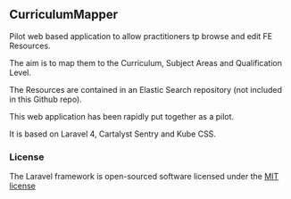 ## CurriculumMapper

Pilot web based application to allow practitioners tp browse and edit FE Resources.

The aim is to map them to the Curriculum, Subject Areas and Qualification Level.

The Resources are contained in an Elastic Search repository (not included in this Github repo).

This web application has been rapidly put together as a pilot.

It is based on Laravel 4, Cartalyst Sentry and Kube CSS.

### License

The Laravel framework is open-sourced software licensed under the [MIT license](http://opensource.org/licenses/MIT)
